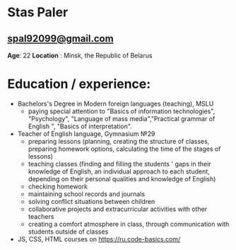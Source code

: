 # Stas Paler
## spal92099@gmail.com
**Age**: 22
**Location** : Minsk, the Republic of Belarus
# Education / experience:
* Bachelors's Degree in Modern foreign languages (teaching), MSLU
  * paying special attention to  "Basics of information technologies", "Psychology", "Language of mass media","Practical grammar of English ", "Basics of interpretation".
* Teacher of English language, Gymnasium №29
  * preparing lessons (planning, creating the structure of classes, preparing homework options, calculating the time of the stages of lessons)
  * teaching classes (finding and filling the students ' gaps in their knowledge of English, an individual approach to each student, depending on their personal qualities and knowledge of  English)
  * checking homework
  * maintaining school records and journals
  * solving conflict situations between children
  * collaborative projects and extracurricular activities with other teachers
  * creating a comfort atmosphere in class, through communication with students outside of classes
* JS, CSS, HTML courses on https://ru.code-basics.com/